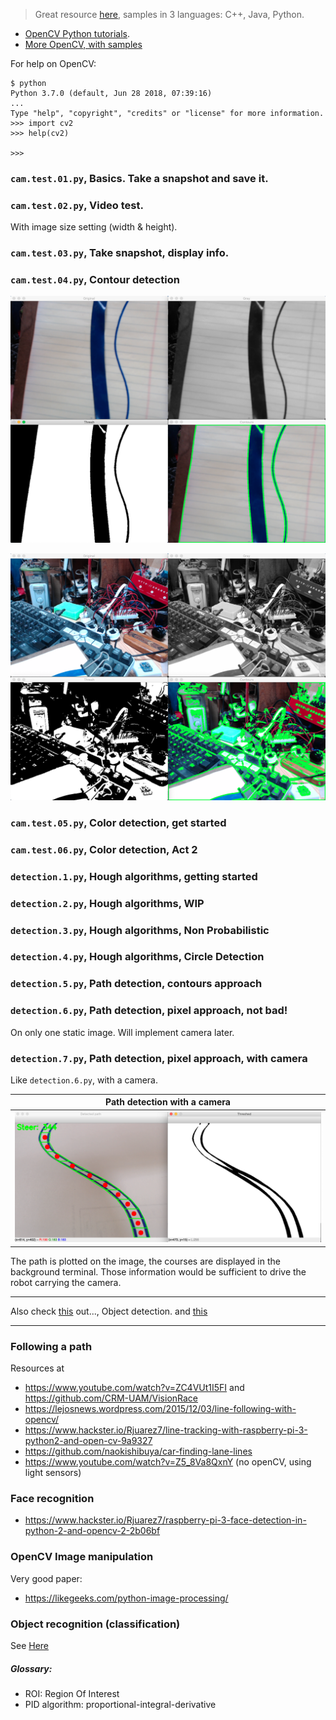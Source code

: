 > Great resource [here](https://docs.opencv.org/master/d9/df8/tutorial_root.html),
> samples in 3 languages: C++, Java, Python.

- [OpenCV Python tutorials](https://opencv-python-tutroals.readthedocs.io/en/latest/py_tutorials/py_tutorials.html).
- [More OpenCV, with samples](https://github.com/kipr/opencv)

For help on OpenCV:
```buildoutcfg
$ python
Python 3.7.0 (default, Jun 28 2018, 07:39:16) 
...
Type "help", "copyright", "credits" or "license" for more information.
>>> import cv2
>>> help(cv2)

>>> 
```

### `cam.test.01.py`, Basics. Take a snapshot and save it.

### `cam.test.02.py`, Video test.
With image size setting (width & height).

### `cam.test.03.py`, Take snapshot, display info.

### `cam.test.04.py`, Contour detection

![ one ](./docimg/snap.01.png)

![ two ](./docimg/snap.02.png)

### `cam.test.05.py`, Color detection, get started

### `cam.test.06.py`, Color detection, Act 2

### `detection.1.py`, Hough algorithms, getting started

### `detection.2.py`, Hough algorithms, WIP

### `detection.3.py`, Hough algorithms, Non Probabilistic

### `detection.4.py`, Hough algorithms, Circle Detection

### `detection.5.py`, Path detection, contours approach

### `detection.6.py`, Path detection, pixel approach, not bad!
On only one static image. Will implement camera later.

### `detection.7.py`, Path detection, pixel approach, with camera
Like `detection.6.py`, with a camera.

| Path detection with a camera |
|:-----------------------------:|
| ![Path detection](./docimg/snap.03.png) |

The path is plotted on the image, the courses are displayed in the background terminal.
Those information would be sufficient to drive the robot carrying the camera. 

---

Also check [this](https://towardsdatascience.com/object-detection-with-10-lines-of-code-d6cb4d86f606) out..., Object detection.
and [this](https://towardsdatascience.com/simple-guide-to-hyperparameter-tuning-in-neural-networks-3fe03dad8594)

---

### Following a path

Resources at
- https://www.youtube.com/watch?v=ZC4VUt1I5FI and https://github.com/CRM-UAM/VisionRace
- https://lejosnews.wordpress.com/2015/12/03/line-following-with-opencv/
- https://www.hackster.io/Rjuarez7/line-tracking-with-raspberry-pi-3-python2-and-open-cv-9a9327
- https://github.com/naokishibuya/car-finding-lane-lines
- https://www.youtube.com/watch?v=Z5_8Va8QxnY (no openCV, using light sensors)

### Face recognition
- https://www.hackster.io/Rjuarez7/raspberry-pi-3-face-detection-in-python-2-and-opencv-2-2b06bf

### OpenCV Image manipulation
Very good paper:
- https://likegeeks.com/python-image-processing/

### Object recognition (classification)
See [Here](./object.detection/README.md)

##### Glossary:
- ROI: Region Of Interest
- PID algorithm: proportional-integral-derivative
